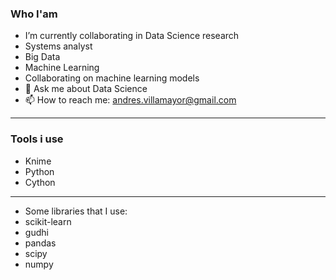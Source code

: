 

### Who I'am ###

- I’m currently collaborating in Data Science research
- Systems analyst
- Big Data
- Machine Learning
- Collaborating on machine learning models
- 💬 Ask me about Data Science 
- 📫 How to reach me: andres.villamayor@gmail.com
***
### Tools i use ###

- Knime
- Python
- Cython
***

- Some libraries that I use:
- scikit-learn 
- gudhi 
- pandas 
- scipy 
- numpy 


